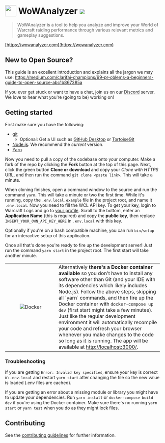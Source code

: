 <h1>
  <img src="https://user-images.githubusercontent.com/4565223/54240739-2d6e0b00-451f-11e9-8473-d15e78914c9b.png" height="36" valign="bottom" /> WoWAnalyzer
  <a href="https://travis-ci.org/WoWAnalyzer/WoWAnalyzer">
   <img src="https://travis-ci.org/WoWAnalyzer/WoWAnalyzer.svg?branch=master">
  </a>
</h1>

> WoWAnalyzer is a tool to help you analyze and improve your World of Warcraft raiding performance through various relevant metrics and gameplay suggestions.

[https://wowanalyzer.com](https://wowanalyzer.com)

## New to Open Source?

This guide is an excellent introduction and explains all the jargon we may use: https://medium.com/clarifai-champions/99-pr-oblems-a-beginners-guide-to-open-source-abc1b867385a

If you ever get stuck or want to have a chat, join us on our [Discord](https://wowanalyzer.com/discord) server. We love to hear what you're (going to be) working on!

## Getting started

First make sure you have the following:
- [git](https://git-scm.com/)
  - Optional: Get a UI such as [GitHub Desktop](https://desktop.github.com/) or [TortoiseGit](https://tortoisegit.org/)
- [Node.js](https://nodejs.org/). We recommend the *current* version.
- [Yarn](https://yarnpkg.com/en/docs/install)

Now you need to pull a copy of the codebase onto your computer. Make a fork of the repo by clicking the **Fork** button at the top of this page. Next, click the green button **Clone or download** and copy your *Clone with HTTPS* URL, and then run the command `git clone <paste link>`. This will take a minute.

When cloning finishes, open a command window to the source and run the command `yarn`. This will take a minute or two the first time. While it's running, copy the `.env.local.example` file in the project root, and name it `.env.local`. Now you need to fill the WCL API key. To get your key, login to Warcraft Logs and go to [your profile](https://www.warcraftlogs.com/profile). Scroll to the bottom, enter an **Application Name** (this is required) and copy the **public key**, then replace `INSERT_YOUR_OWN_API_KEY_HERE` in `.env.local` with this key.

Optionally if you're on a bash compatible machine, you can run `bin/setup` for an interactive setup of this application.

Once all that's done you're ready to fire up the development server! Just run the command `yarn start` in the project root. The first start will take another minute.

<table align="center">
  <tr>
    <td align="center" width="150"><img src="https://www.docker.com/sites/default/files/mono_horizontal_large.png" alt="Docker"></td>
    <td>Alternatively <b>there's a Docker container available</b> so you don't have to install any software other than Git (and your IDE with its dependencies which likely includes Node.js). Follow the above steps, skipping all `yarn` commands, and then fire up the Docker container with <code>docker-compose up dev</code> (first start might take a few minutes). Just like the regular development environment it will automatically recompile your code and refresh your browser whenever you make changes to the code so long as it is running. The app will be available at <a href="http://localhost:3000/">http://localhost:3000/</a>.</td>
  </tr>
</table>

### Troubleshooting

If you are getting `Error: Invalid key specified`, ensure your key is correct in `.env.local` and restart `yarn start` after changing the file so the new value is loaded (.env files are cached).

If you are getting an error about a missing module or library you might have to update your dependencies. Run `yarn install` or `docker-compose build dev` if you're using the Docker container. Make sure there's no running `yarn start` or `yarn test` when you do as they might lock files.

## Contributing

See the [contributing guidelines](CONTRIBUTING.md) for further information.

